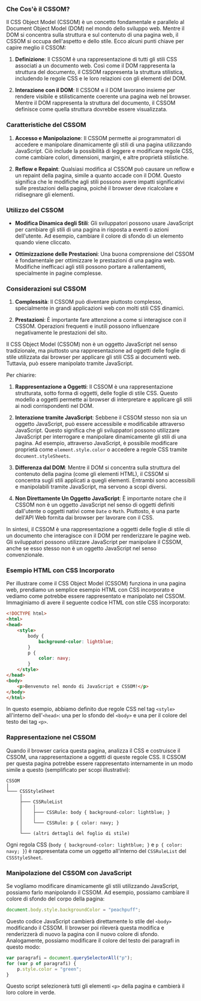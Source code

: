 ### Che Cos'è il CSSOM?


Il CSS Object Model (CSSOM) è un concetto fondamentale e parallelo al Document Object Model (DOM) nel mondo dello sviluppo web. Mentre il DOM si concentra sulla struttura e sul contenuto di una pagina web, il CSSOM si occupa dell'aspetto e dello stile. Ecco alcuni punti chiave per capire meglio il CSSOM:


1. **Definizione**: Il CSSOM è una rappresentazione di tutti gli stili CSS associati a un documento web. Così come il DOM rappresenta la struttura del documento, il CSSOM rappresenta la struttura stilistica, includendo le regole CSS e le loro relazioni con gli elementi del DOM.

2. **Interazione con il DOM**: Il CSSOM e il DOM lavorano insieme per rendere visibile e stilisticamente coerente una pagina web nel browser. Mentre il DOM rappresenta la struttura del documento, il CSSOM definisce come quella struttura dovrebbe essere visualizzata.

### Caratteristiche del CSSOM

1. **Accesso e Manipolazione**: Il CSSOM permette ai programmatori di accedere e manipolare dinamicamente gli stili di una pagina utilizzando JavaScript. Ciò include la possibilità di leggere e modificare regole CSS, come cambiare colori, dimensioni, margini, e altre proprietà stilistiche.

2. **Reflow e Repaint**: Qualsiasi modifica al CSSOM può causare un reflow e un repaint della pagina, simile a quanto accade con il DOM. Questo significa che le modifiche agli stili possono avere impatti significativi sulle prestazioni della pagina, poiché il browser deve ricalcolare e ridisegnare gli elementi.

### Utilizzo del CSSOM

- **Modifica Dinamica degli Stili**: Gli sviluppatori possono usare JavaScript per cambiare gli stili di una pagina in risposta a eventi o azioni dell'utente. Ad esempio, cambiare il colore di sfondo di un elemento quando viene cliccato.

- **Ottimizzazione delle Prestazioni**: Una buona comprensione del CSSOM è fondamentale per ottimizzare le prestazioni di una pagina web. Modifiche inefficaci agli stili possono portare a rallentamenti, specialmente in pagine complesse.

### Considerazioni sul CSSOM

1. **Complessità**: Il CSSOM può diventare piuttosto complesso, specialmente in grandi applicazioni web con molti stili CSS dinamici.

2. **Prestazioni**: È importante fare attenzione a come si interagisce con il CSSOM. Operazioni frequenti e inutili possono influenzare negativamente le prestazioni del sito.

Il CSS Object Model (CSSOM) non è un oggetto JavaScript nel senso tradizionale, ma piuttosto una rappresentazione ad oggetti delle foglie di stile utilizzata dai browser per applicare gli stili CSS ai documenti web. Tuttavia, può essere manipolato tramite JavaScript.

Per chiarire:

1. **Rappresentazione a Oggetti**: Il CSSOM è una rappresentazione strutturata, sotto forma di oggetti, delle foglie di stile CSS. Questo modello a oggetti permette ai browser di interpretare e applicare gli stili ai nodi corrispondenti nel DOM. 

2. **Interazione tramite JavaScript**: Sebbene il CSSOM stesso non sia un oggetto JavaScript, può essere accessibile e modificabile attraverso JavaScript. Questo significa che gli sviluppatori possono utilizzare JavaScript per interrogare e manipolare dinamicamente gli stili di una pagina. Ad esempio, attraverso JavaScript, è possibile modificare proprietà come `element.style.color` o accedere a regole CSS tramite `document.styleSheets`.

3. **Differenza dal DOM**: Mentre il DOM si concentra sulla struttura del contenuto della pagina (come gli elementi HTML), il CSSOM si concentra sugli stili applicati a quegli elementi. Entrambi sono accessibili e manipolabili tramite JavaScript, ma servono a scopi diversi.

4. **Non Direttamente Un Oggetto JavaScript**: È importante notare che il CSSOM non è un oggetto JavaScript nel senso di oggetti definiti dall'utente o oggetti nativi come `Date` o `Math`. Piuttosto, è una parte dell'API Web fornita dai browser per lavorare con il CSS.

In sintesi, il CSSOM è una rappresentazione a oggetti delle foglie di stile di un documento che interagisce con il DOM per renderizzare le pagine web. Gli sviluppatori possono utilizzare JavaScript per manipolare il CSSOM, anche se esso stesso non è un oggetto JavaScript nel senso convenzionale.


### Esempio HTML con CSS Incorporato

Per illustrare come il CSS Object Model (CSSOM) funziona in una pagina web, prendiamo un semplice esempio HTML con CSS incorporato e vediamo come potrebbe essere rappresentato e manipolato nel CSSOM. Immaginiamo di avere il seguente codice HTML con stile CSS incorporato:

```html
<!DOCTYPE html>
<html>
<head>
    <style>
        body {
            background-color: lightblue;
        }
        p {
            color: navy;
        }
    </style>
</head>
<body>
    <p>Benvenuto nel mondo di JavaScript e CSSOM!</p>
</body>
</html>
```

In questo esempio, abbiamo definito due regole CSS nel tag `<style>` all'interno dell'`<head>`: una per lo sfondo del `<body>` e una per il colore del testo dei tag `<p>`.

### Rappresentazione nel CSSOM

Quando il browser carica questa pagina, analizza il CSS e costruisce il CSSOM, una rappresentazione a oggetti di queste regole CSS. Il CSSOM per questa pagina potrebbe essere rappresentato internamente in un modo simile a questo (semplificato per scopi illustrativi):

```
CSSOM
│
└─── CSSStyleSheet
     │
     ├─── CSSRuleList
     │    │
     │    ├─── CSSRule: body { background-color: lightblue; }
     │    │
     │    └─── CSSRule: p { color: navy; }
     │
     └─── (altri dettagli del foglio di stile)
```

Ogni regola CSS (`body { background-color: lightblue; }` e `p { color: navy; }`) è rappresentata come un oggetto all'interno del `CSSRuleList` del `CSSStyleSheet`.

### Manipolazione del CSSOM con JavaScript

Se vogliamo modificare dinamicamente gli stili utilizzando JavaScript, possiamo farlo manipolando il CSSOM. Ad esempio, possiamo cambiare il colore di sfondo del corpo della pagina:

```javascript
document.body.style.backgroundColor = "peachpuff";
```

Questo codice JavaScript cambierà direttamente lo stile del `<body>` modificando il CSSOM. Il browser poi rileverà questa modifica e renderizzerà di nuovo la pagina con il nuovo colore di sfondo. Analogamente, possiamo modificare il colore del testo dei paragrafi in questo modo:

```javascript
var paragrafi = document.querySelectorAll("p");
for (var p of paragrafi) {
    p.style.color = "green";
}
```

Questo script selezionerà tutti gli elementi `<p>` della pagina e cambierà il loro colore in verde.
